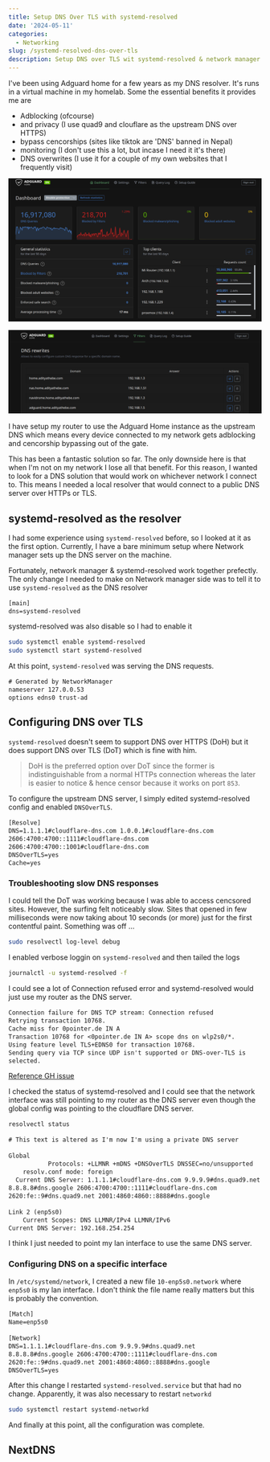 ```yaml
---
title: Setup DNS Over TLS with systemd-resolved
date: '2024-05-11'
categories:
  - Networking
slug: /systemd-resolved-dns-over-tls
description: Setup DNS over TLS wit systemd-resolved & network manager
---
```


I've been using Adguard home for a few years as my DNS resolver. It's runs in a virtual machine
in my homelab. Some the essential benefits it provides me are

- Adblocking (ofcourse)
- and privacy (I use quad9 and clouflare as the upstream DNS over HTTPS)
- bypass cencorships (sites like tiktok are 'DNS' banned in Nepal)
- monitoring (I don't use this a lot, but incase I need it it's there)
- DNS overwrites (I use it for a couple of my own websites that I frequently visit)

![My Adguard Home](./adguard-home.png)

![DNS Rewrites](./adguard-dns-rewrites.png)

I have setup my router to use the Adguard Home instance as the upstream DNS which means every device
connected to my network gets adblocking and cencorship bypassing out of the gate.

This has been a fantastic solution so far. The only downside here is that when I'm
not on my network I lose all that benefit. For this reason, I wanted to look for a
DNS solution that would work on whichever network I connect to. This means I needed
a local resolver that would connect to a public DNS server over HTTPs or TLS.

## systemd-resolved as the resolver

I had some experience using `systemd-resolved` before, so I looked at it as the first option.
Currently, I have a bare minimum setup where Network manager sets up the DNS server on the machine.

Fortunately, network manager & systemd-resolved work together prefectly. The only change I needed
to make on Network manager side was to tell it to use `systemd-resolved` as the DNS resolver

```text title="/etc/NetworkManager/conf.d/dns.conf"
[main]
dns=systemd-resolved
```

systemd-resolved was also disable so I had to enable it

```bash
sudo systemctl enable systemd-resolved
sudo systemctl start systemd-resolved
```

At this point, `systemd-resolved` was serving the DNS requests.

```text title="/etc/resolv.conf"
# Generated by NetworkManager
nameserver 127.0.0.53
options edns0 trust-ad
```

## Configuring DNS over TLS

`systemd-resolved` doesn't seem to support DNS over HTTPS (DoH) but it does support
DNS over TLS (DoT) which is fine with him.

> DoH is the preferred option over DoT
> since the former is indistinguishable from a normal HTTPs connection whereas the later
> is easier to notice & hence censor because it works on port `853`.

To configure the upstream DNS server, I simply edited systemd-resolved config and
enabled `DNSOverTLS`.

```text title="/etc/systemd/resolved.conf"
[Resolve]
DNS=1.1.1.1#cloudflare-dns.com 1.0.0.1#cloudflare-dns.com 2606:4700:4700::1111#cloudflare-dns.com 2606:4700:4700::1001#cloudflare-dns.com
DNSOverTLS=yes
Cache=yes
```

### Troubleshooting slow DNS responses

I could tell the DoT was working because I was able to access cencsored sites.
However, the surfing felt noticeably slow. Sites that opened in few milliseconds
were now taking about 10 seconds (or more) just for the first contentful paint.
Something was off ...

```bash
sudo resolvectl log-level debug
```

I enabled verbose loggin on `systemd-resolved` and then tailed the logs

```bash
journalctl -u systemd-resolved -f
```

I could see a lot of Connection refused error and systemd-resolved would just
use my router as the DNS server.

```text
Connection failure for DNS TCP stream: Connection refused
Retrying transaction 10768.
Cache miss for 0pointer.de IN A
Transaction 10768 for <0pointer.de IN A> scope dns on wlp2s0/*.
Using feature level TLS+EDNS0 for transaction 10768.
Sending query via TCP since UDP isn't supported or DNS-over-TLS is selected.
```

[Reference GH issue](https://github.com/systemd/systemd/issues/18060#issuecomment-803494767)

I checked the status of systemd-resolved and I could see that the network interface
was still pointing to my router as the DNS server even though the global config
was pointing to the cloudflare DNS server.

```bash
resolvectl status
```

```text
# This text is altered as I'm now I'm using a private DNS server

Global
           Protocols: +LLMNR +mDNS +DNSOverTLS DNSSEC=no/unsupported
    resolv.conf mode: foreign
  Current DNS Server: 1.1.1.1#cloudflare-dns.com 9.9.9.9#dns.quad9.net 8.8.8.8#dns.google 2606:4700:4700::1111#cloudflare-dns.com 2620:fe::9#dns.quad9.net 2001:4860:4860::8888#dns.google

Link 2 (enp5s0)
    Current Scopes: DNS LLMNR/IPv4 LLMNR/IPv6
Current DNS Server: 192.168.254.254
```

I think I just needed to point my lan interface to use the same DNS server.

### Configuring DNS on a specific interface

In `/etc/systemd/network`, I created a new file `10-enp5s0.network` where `enp5s0`
is my lan interface. I don't think the file name really matters but this is probably
the convention.

```text title="10-enp5s0.network
[Match]
Name=enp5s0

[Network]
DNS=1.1.1.1#cloudflare-dns.com 9.9.9.9#dns.quad9.net 8.8.8.8#dns.google 2606:4700:4700::1111#cloudflare-dns.com 2620:fe::9#dns.quad9.net 2001:4860:4860::8888#dns.google
DNSOverTLS=yes
```

After this change I restarted `systemd-resolved.service` but that had no change.
Apparently, it was also necessary to restart `networkd`

```bash
sudo systemctl restart systemd-networkd
```

And finally at this point, all the configuration was complete.

## NextDNS
